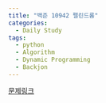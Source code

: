 ```yaml
---
title: "백준 10942 펠린드롬"
categories:
  - Daily Study
tags:
  - python
  - Algorithm
  - Dynamic Programming
  - Backjon
---
```



[문제링크](https://www.acmicpc.net/problem/10942)


<script src=https://gist.github.com/ec9858c5e24a6cf180fb094bc3405490.js></script>
